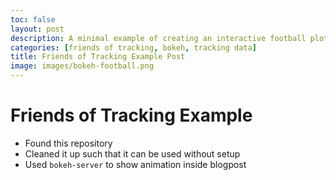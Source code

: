 ```yaml
---
toc: false
layout: post
description: A minimal example of creating an interactive football plot with bokeh server.
categories: [friends of tracking, bokeh, tracking data]
title: Friends of Tracking Example Post
image: images/bokeh-football.png
---
```

# Friends of Tracking Example
- Found this repository
- Cleaned it up such that it can be used without setup
- Used `bokeh-server` to show animation inside blogpost

<script
    src="https://bokeh-football.apps.talksportsdata.com/bokeh-football/autoload.js?bokeh-autoload-element=1000&bokeh-app-path=/bokeh-football&bokeh-absolute-url=https://bokeh-football.apps.talksportsdata.com/bokeh-football"
    id="1000">
</script>



